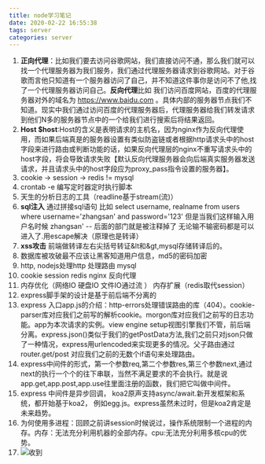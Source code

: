 ```yaml
---
title: node学习笔记
date: 2020-02-22 16:55:38
tags: server
categories: server
---
```


1. **正向代理**：比如我们要去访问谷歌网站，我们直接访问不通，那么我们就可以找一个代理服务器为我们服务，我们通过代理服务器请求到谷歌网站。对于谷歌而言他只知道有一个服务器访问了自己，并不知道这件事你是访问不了他,找了一个代理服务器访问自己。**反向代理**比如 我们访问百度网站，百度的代理服务器对外的域名为 https://www.baidu.com 。具体内部的服务器节点我们不知道。现实中我们通过访问百度的代理服务器后，代理服务器给我们转发请求到他们N多的服务器节点中的一个给我们进行搜索后将结果返回。
2. **Host $host**:Host的含义是表明请求的主机名，因为nginx作为反向代理使用，而如果后端真是的服务器设置有类似防盗链或者根据http请求头中的host字段来进行路由或判断功能的话，如果反向代理层的nginx不重写请求头中的host字段，将会导致请求失败【默认反向代理服务器会向后端真实服务器发送请求，并且请求头中的host字段应为proxy_pass指令设置的服务器】。
3. cookie -> session -> redis != mysql
4. crontab -e 编写定时器定时执行脚本
5. 天生的分析日志的工具（readline基于stream(流)）
6. **sql注入** 通过拼接sql语句 比如 select username, realname from users where username='zhangsan' and password='123'   但是当我们这样输入用户名时候 zhangsan' -- 后面的部门就是被注释掉了 无论输不输密码都是可以进入了.用escape解决（原理也是转译）
7. **xss攻击** 前端做转译左右尖括号转证&lt和&gt,mysql存储转译后的。
8. 数据库被攻破最不应该让黑客知道用户信息，md5的密码加密
9. http, nodejs处理http 处理路由 mysql
10. cookie session redis nginx 反向代理
11. 内存优化（网络IO 硬盘IO 文件IO通过流 ） 内存扩展（redis取代session）
12. express脚手架的设计是基于前后端不分离的
13. express 入口app.js的介绍：http-errors处理错误路由的库（404）。cookie-parser库对应我们之前写的解析cookie。morgon库对应我们之前写的日志功能。app为本次请求的实例。view engine setup视图引擎我们不管，前后端分离。express.json()类似于我们的getPostData方法,我们之前只对json只做了一种情况，express用urlencoded来实现更多的情况。父子路由通过router.get/post 对应我们之前的无数个if语句来处理路由。
14. express中间件的形式，第一个参数req,第二个参数res,第三个参数next,通过next的执行一个个的往下串联，当然不满足要求的不会执行。就是说app.get,app.post,app.use往里面注册的函数，我们把它叫做中间件。
15. express 中间件是异步回调， koa2原声支持async/await.新开发框架和系统，都开始基于koa2， 例如egg.js。express虽然未过时，但是koa2肯定是未来趋势。
16. 为何使用多进程：回顾之前讲session时候说过，操作系统限制一个进程的内存。内存：无法充分利用机器的全部内存。cpu:无法充分利用多核cpu的优势。
17. ![收到](http://blog.panxiandiao.com//20200301215043.png)